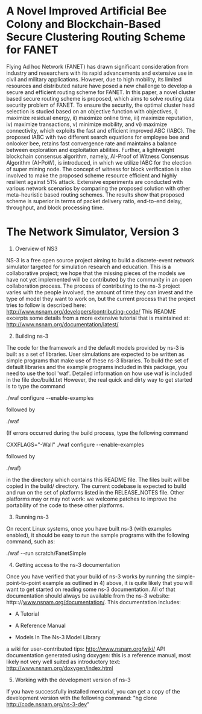 # A Novel Improved Artiﬁcial Bee Colony and Blockchain-Based Secure Clustering Routing Scheme for FANET 
Flying Ad hoc Network (FANET) has drawn significant consideration from industry and researchers with its rapid advancements and extensive use in civil and military applications. However, due to high mobility, its limited resources and distributed nature have posed a new challenge to develop a secure and efficient routing scheme for FANET. In this paper, a novel cluster based secure routing scheme is proposed, which aims to solve routing data security problem of FANET. To ensure the security, the optimal cluster head selection is studied based on an objective function with objectives, i) maximize residual energy, ii) maximize online time, iii) maximize reputation, iv) maximize transactions, v) minimize mobility, and vi) maximize connectivity, which exploits the fast and efficient improved ABC (IABC). The proposed IABC with two different search equations for employee bee and onlooker bee, retains fast convergence rate and maintains a balance between exploration and exploitation abilities. Further, a lightweight blockchain consensus algorithm, namely, AI-Proof of Witness Consensus Algorithm (AI-PoW), is introduced, in which we utilize IABC for the election of super mining node. The concept of witness for block verification is also involved to make the proposed scheme resource efficient and highly resilient against 51% attack. Extensive experiments are conducted with various network scenarios by comparing the proposed solution with other meta-heuristic based routing schemes. The results show that proposed scheme is superior in terms of packet delivery ratio, end-to-end delay, throughput, and block processing time.
# The Network Simulator, Version 3
1) Overview of NS3

NS-3 is a free open source project aiming to build a discrete-event network simulator targeted for simulation research and education. This is a collaborative project; we hope that the missing pieces of the models we have not yet implemented will be contributed by the community in an open collaboration process. The process of contributing to the ns-3 project varies with the people involved, the amount of time they can invest and the type of model they want to work on, but the current process that the project tries to follow is described here: http://www.nsnam.org/developers/contributing-code/ This README excerpts some details from a more extensive tutorial that is maintained at: http://www.nsnam.org/documentation/latest/

2) Building ns-3

The code for the framework and the default models provided by ns-3 is built as a set of libraries. User simulations are expected to be written as simple programs that make use of these ns-3 libraries. To build the set of default libraries and the example programs included in this package, you need to use the tool 'waf'. Detailed information on how use waf is included in the file doc/build.txt However, the real quick and dirty way to get started is to type the command 

./waf configure --enable-examples

followed by 

./waf

(If errors occurred during the build process, type the following command 

CXXFLAGS="-Wall" ./waf configure --enable-examples 

followed by 

./waf) 

in the the directory which contains this README file. The files built will be copied in the build/ directory. The current codebase is expected to build and run on the set of platforms listed in the RELEASE_NOTES file. Other platforms may or may not work: we welcome patches to improve the portability of the code to these other platforms.

3) Running ns-3

On recent Linux systems, once you have built ns-3 (with examples enabled), it should be easy to run the sample programs with the following command, such as:

./waf --run scratch/FanetSimple

4) Getting access to the ns-3 documentation

Once you have verified that your build of ns-3 works by running the simple-point-to-point example as outlined in 4) above, it is quite likely that you will want to get started on reading some ns-3 documentation. All of that documentation should always be available from the ns-3 website: http:://www.nsnam.org/documentation/.
This documentation includes:

- A Tutorial

- A Reference Manual

- Models In The Ns-3 Model Library

a wiki for user-contributed tips: http://www.nsnam.org/wiki/ API documentation generated using doxygen: this is a reference manual, most likely not very well suited as introductory text: http://www.nsnam.org/doxygen/index.html

5) Working with the development version of ns-3

If you have successfully installed mercurial, you can get a copy of the development version with the following command: "hg clone http://code.nsnam.org/ns-3-dev"
